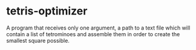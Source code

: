# tetris-optimizer
A program that receives only one argument, a path to a text file which will contain a list of tetrominoes and assemble them in order to create the smallest square possible.
